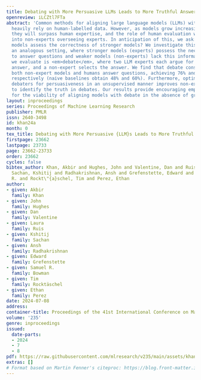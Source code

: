 ```yaml
---
title: Debating with More Persuasive LLMs Leads to More Truthful Answers
openreview: iLCZtl7FTa
abstract: 'Common methods for aligning large language models (LLMs) with desired behaviour
  heavily rely on human-labelled data. However, as models grow increasingly sophisticated,
  they will surpass human expertise, and the role of human evaluation will evolve
  into non-experts overseeing experts. In anticipation of this, we ask: can weaker
  models assess the correctness of stronger models? We investigate this question in
  an analogous setting, where stronger models (experts) possess the necessary information
  to answer questions and weaker models (non-experts) lack this information. The method
  we evaluate is <em>debate</em>, where two LLM experts each argue for a different
  answer, and a non-expert selects the answer. We find that debate consistently helps
  both non-expert models and humans answer questions, achieving 76% and 88% accuracy
  respectively (naive baselines obtain 48% and 60%). Furthermore, optimising expert
  debaters for persuasiveness in an unsupervised manner improves non-expert ability
  to identify the truth in debates. Our results provide encouraging empirical evidence
  for the viability of aligning models with debate in the absence of ground truth.'
layout: inproceedings
series: Proceedings of Machine Learning Research
publisher: PMLR
issn: 2640-3498
id: khan24a
month: 0
tex_title: Debating with More Persuasive {LLM}s Leads to More Truthful Answers
firstpage: 23662
lastpage: 23733
page: 23662-23733
order: 23662
cycles: false
bibtex_author: Khan, Akbir and Hughes, John and Valentine, Dan and Ruis, Laura and
  Sachan, Kshitij and Radhakrishnan, Ansh and Grefenstette, Edward and Bowman, Samuel
  R. and Rockt\"{a}schel, Tim and Perez, Ethan
author:
- given: Akbir
  family: Khan
- given: John
  family: Hughes
- given: Dan
  family: Valentine
- given: Laura
  family: Ruis
- given: Kshitij
  family: Sachan
- given: Ansh
  family: Radhakrishnan
- given: Edward
  family: Grefenstette
- given: Samuel R.
  family: Bowman
- given: Tim
  family: Rocktäschel
- given: Ethan
  family: Perez
date: 2024-07-08
address:
container-title: Proceedings of the 41st International Conference on Machine Learning
volume: '235'
genre: inproceedings
issued:
  date-parts:
  - 2024
  - 7
  - 8
pdf: https://raw.githubusercontent.com/mlresearch/v235/main/assets/khan24a/khan24a.pdf
extras: []
# Format based on Martin Fenner's citeproc: https://blog.front-matter.io/posts/citeproc-yaml-for-bibliographies/
---
```

